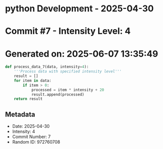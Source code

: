 ﻿# python Development - 2025-04-30
# Commit #7 - Intensity Level: 4
# Generated on: 2025-06-07 13:35:49
```python
def process_data_7(data, intensity=4):
    '''Process data with specified intensity level'''
    result = []
    for item in data:
        if item > 0:
            processed = item * intensity + 20
            result.append(processed)
    return result
```
## Metadata
- Date: 2025-04-30
- Intensity: 4
- Commit Number: 7
- Random ID: 972760708
